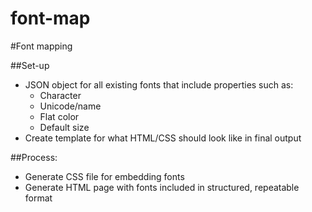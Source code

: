# font-map
#Font mapping

##Set-up
* JSON object for all existing fonts that include properties such as:
	* Character
	* Unicode/name
	* Flat color
	* Default size
* Create template for what HTML/CSS should look like in final output

##Process:
* Generate CSS file for embedding fonts
* Generate HTML page with fonts included  in structured, repeatable format
